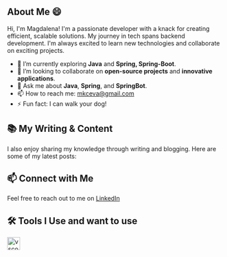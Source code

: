 ## About Me 😄

Hi, I'm Magdalena! I'm a passionate developer with a knack for creating efficient, scalable solutions. My journey in tech spans backend development. I'm always excited to learn new technologies and collaborate on exciting projects.


- 🌱 I’m currently exploring **Java** and **Spring, Spring-Boot**.
- 🤝 I’m looking to collaborate on **open-source projects** and **innovative applications**.
- 💬 Ask me about **Java**, **Spring**, and **SpringBot**.
- 📫 How to reach me: [mkceva@gmail.com](mkceva@gmail.com)
- ⚡ Fun fact: I can walk your dog!

## 📚 My Writing & Content

I also enjoy sharing my knowledge through writing and blogging. Here are some of my latest posts:

## 📫 Connect with Me

Feel free to reach out to me on [LinkedIn]([https://www.linkedin.com/in/silentBob](https://www.linkedin.com/in/magdalena-kcheva-djekova/))

## 🛠️ Tools I Use and want to use

<p align="left">
<img src="https://cdn.jsdelivr.net/gh/devicons/devicon/icons/vscode/vscode-original.svg" alt="vscode" width="30" height="30"/>
</p>


